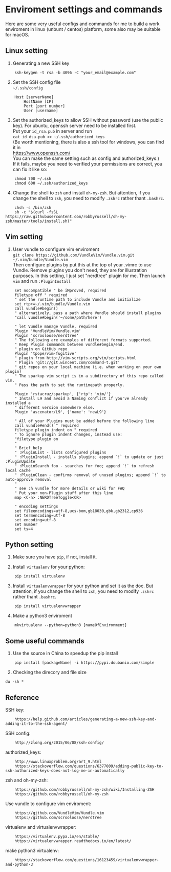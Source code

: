 # Enviroment settings and commands
Here are some very useful configs and commands for me to build a work enviroment in linux (unbunt / centos) platform, some also may be suitable for macOS.

## Linux setting
1. Generating a new SSH key  
```
    ssh-keygen -t rsa -b 4096 -C "your_email@example.com"  
```

2. Set the SSH config file  
`~/.ssh/config`  
```
    Host [serverName]  
        HostName [IP]  
        Port [port number]  
        User [username]  
```

3. Set the authorized_keys to allow SSH without password (use the public key). For ubuntu, openssh server need to be installed first.  
Put your `id_rsa.pub` in server and run  
`cat id_dsa.pub >> ~/.ssh/authorized_keys`  
(Be worth mentioning, there is also a ssh tool for windows, you can find it in  
https://www.openssh.com/  
You can make the same setting such as config and authorized_keys.)  
If it fails, maybe you need to verified your permissions are correct, you can fix it like so:
```
    chmod 700 ~/.ssh 
    chmod 600 ~/.ssh/authorized_keys
```

4. Change the shell to `zsh` and install `oh-my-zsh`. But attention, if you change the shell to `zsh`, you need to modify `.zshrc` rather thant `.bashrc`.
```
    chsh -s /bin/zsh
    sh -c "$(curl -fsSL https://raw.githubusercontent.com/robbyrussell/oh-my-zsh/master/tools/install.sh)"
```

## Vim setting
1. User vundle to configure vim enviroment  
`git clone https://github.com/VundleVim/Vundle.vim.git ~/.vim/bundle/Vundle.vim`  
Then configure plugins by put this at the top of your .vimrc to use Vundle. Remove plugins you don't need, they are for illustration purposes. In this setting, I just set "nerdtree" plugin for me. Then launch `vim` and run `:PluginInstall`
```
    set nocompatible " be iMproved, required
    filetype off " required
    " set the runtime path to include Vundle and initialize
    set rtp+=~/.vim/bundle/Vundle.vim
    call vundle#begin()
    " alternatively, pass a path where Vundle should install plugins
    "call vundle#begin('~/some/path/here')

    " let Vundle manage Vundle, required
    Plugin 'VundleVim/Vundle.vim'
    Plugin 'scrooloose/nerdtree'
    " The following are examples of different formats supported.
    " Keep Plugin commands between vundle#begin/end.
    " plugin on GitHub repo
    Plugin 'tpope/vim-fugitive'
    " plugin from http://vim-scripts.org/vim/scripts.html
    " Plugin 'git://git.wincent.com/command-t.git'
    " git repos on your local machine (i.e. when working on your own plugin)
    " The sparkup vim script is in a subdirectory of this repo called vim.
    " Pass the path to set the runtimepath properly.

    Plugin 'rstacruz/sparkup', {'rtp': 'vim/'}
    " Install L9 and avoid a Naming conflict if you've already installed a
    " different version somewhere else.
    Plugin 'ascenator/L9', {'name': 'newL9'}

    " All of your Plugins must be added before the following line
    call vundle#end() " required
    filetype plugin indent on " required
    " To ignore plugin indent changes, instead use:
    "filetype plugin on
    "
    " Brief help
    " :PluginList - lists configured plugins
    " :PluginInstall - installs plugins; append `!` to update or just :PluginUpdate
    " :PluginSearch foo - searches for foo; append `!` to refresh local cache
    " :PluginClean - confirms removal of unused plugins; append `!` to auto-approve removal
    "
    " see :h vundle for more details or wiki for FAQ
    " Put your non-Plugin stuff after this line
    map <C-n> :NERDTreeToggle<CR>

    " encoding settings
    set fileencodings=utf-8,ucs-bom,gb18030,gbk,gb2312,cp936
    set termencoding=utf-8
    set encoding=utf-8
    set number
    set ts=4
```

## Python setting
1. Make sure you have `pip`, if not, install it.

2. Install `virtualenv` for your python:
```
    pip install virtualenv
```

3. Install `virtualenvwrapper` for your python and set it as the doc. But attention, if you change the shell to `zsh`, you need to modify `.zshrc` rather thant `.bashrc`.
```
    pip install virtualenvwrapper
```
4. Make a python3 enviroment
```
    mkvirtualenv --python=python3 [nameOfEnvironment]
```


## Some useful commands

1. Use the source in China to speedup the pip install
```
    pip install [packageName] -i https://pypi.doubanio.com/simple
```

2. Checking the direcory and file size
```
du -sh *
```


## Reference
SSH key:  
```
    https://help.github.com/articles/generating-a-new-ssh-key-and-adding-it-to-the-ssh-agent/  
```

SSH config:  
```
    http://zlong.org/2015/06/08/ssh-config/
```

authorized_keys:  
```
    http://www.linuxproblem.org/art_9.html  
    https://stackoverflow.com/questions/6377009/adding-public-key-to-ssh-authorized-keys-does-not-log-me-in-automatically  
```

zsh and oh-my-zsh:  
```
    https://github.com/robbyrussell/oh-my-zsh/wiki/Installing-ZSH  
    https://github.com/robbyrussell/oh-my-zsh
```

Use vundle to configure vim enviroment:
```
    https://github.com/VundleVim/Vundle.vim
    https://github.com/scrooloose/nerdtree
```

virtualenv and virtualenvwrapper:
```
    https://virtualenv.pypa.io/en/stable/
    https://virtualenvwrapper.readthedocs.io/en/latest/
```

make python3 virtualenv:
```
    https://stackoverflow.com/questions/16123459/virtualenvwrapper-and-python-3
```